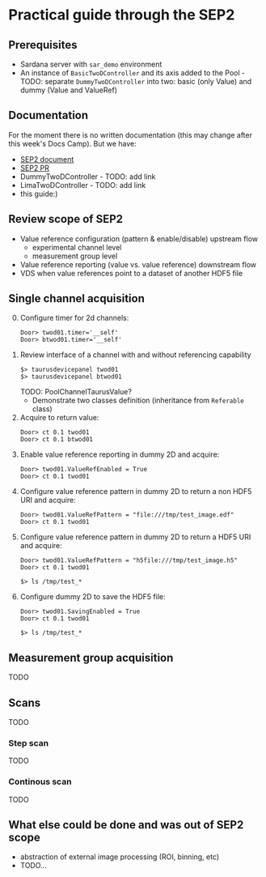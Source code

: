 # Practical guide through the SEP2

## Prerequisites

* Sardana server with `sar_demo` environment
* An instance of `BasicTwoDController` and its axis added to the Pool - TODO: separate `DummyTwoDController` into two: basic (only Value) and dummy (Value and ValueRef)

## Documentation

For the moment there is no written documentation (this may change after this week's Docs Camp). But we have:

* [SEP2 document](https://github.com/reszelaz/sardana/blob/sep2/doc/source/sep/SEP2.md)
* [SEP2 PR](https://github.com/sardana-org/sardana/pull/775)
* DummyTwoDController - TODO: add link
* LimaTwoDController - TODO: add link
* this guide:)

## Review scope of SEP2

* Value reference configuration (pattern & enable/disable) upstream flow
    * experimental channel level
    * measurement group level
* Value reference reporting (value vs. value reference) downstream flow
* VDS when value references point to a dataset of another HDF5 file

## Single channel acquisition

0. Configure timer for 2d channels:
   ```
   Door> twod01.timer='__self'
   Door> btwod01.timer='__self'
   ```
1. Review interface of a channel with and without referencing capability
   ```
   $> taurusdevicepanel twod01 
   $> taurusdevicepanel btwod01
   ```
   TODO: PoolChannelTaurusValue?
   * Demonstrate two classes definition (inheritance from `Referable` class)
2. Acquire to return value:
   ```
   Door> ct 0.1 twod01
   Door> ct 0.1 btwod01
   ```
3. Enable value reference reporting in dummy 2D and acquire:
   ```
   Door> twod01.ValueRefEnabled = True
   Door> ct 0.1 twod01
   ```
5. Configure value reference pattern in dummy 2D to return a non HDF5 URI and acquire:
   ```
   Door> twod01.ValueRefPattern = "file:///tmp/test_image.edf"
   Door> ct 0.1 twod01
   ```
6. Configure value reference pattern in dummy 2D to return a HDF5 URI and acquire:
   ```
   Door> twod01.ValueRefPattern = "h5file:///tmp/test_image.h5"
   Door> ct 0.1 twod01
   ```
   ```
   $> ls /tmp/test_*
   ```
7. Configure dummy 2D to save the HDF5 file:
   ```
   Door> twod01.SavingEnabled = True
   Door> ct 0.1 twod01
   ```
   ```
   $> ls /tmp/test_*
   ```
   
## Measurement group acquisition

TODO

## Scans

TODO

### Step scan

TODO

### Continous scan

TODO

## What else could be done and was out of SEP2 scope

* abstraction of external image processing (ROI, binning, etc)
* TODO...
